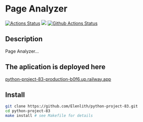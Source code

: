 # Page Analyzer
[![Actions Status](https://github.com/Elenlith/python-project-83/workflows/hexlet-check/badge.svg)](https://github.com/Elenlith/python-project-83/actions)
<a href="https://codeclimate.com/github/Elenlith/python-project-83/maintainability"><img src="https://api.codeclimate.com/v1/badges/6935b60f9d56dd425474/maintainability" /></a>
[![Github Actions Status](https://github.com/Elenlith/python-project-83/actions/workflows/pyci.yml/badge.svg)](https://github.com/Elenlith/python-project-83/actions)

## Description

Page Analyzer... 

## The aplication is deployed here
<a href="http://python-project-83-production-b0f6.up.railway.app">python-project-83-production-b0f6.up.railway.app</a>

## Install

```bash
git clone https://github.com/Elenlith/python-project-83.git
cd python-project-83
make install # see Makefile for details
```

